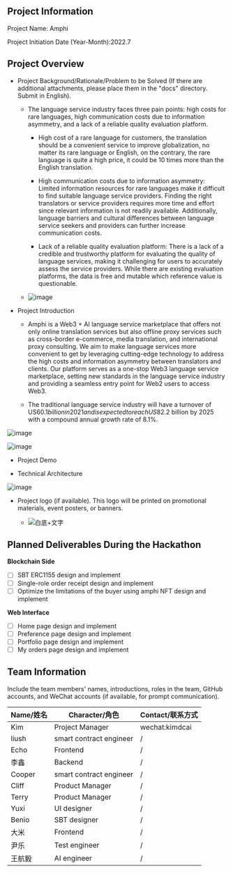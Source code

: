 ## Project Information 
Project Name: Amphi 

Project Initiation Date (Year-Month):2022.7 


## Project Overview

- Project Background/Rationale/Problem to be Solved (If there are additional attachments, please place them in the "docs" directory. Submit in English).

  - The language service industry faces three pain points: high costs for rare languages, high communication costs due to information asymmetry, and a lack of a reliable quality evaluation platform.

    - High cost of a rare language for customers, the translation should be a convenient service to improve globalization, no matter its rare language or English, on the contrary, the rare language is quite a high price, it could be 10 times more than the English translation.

    - High communication costs due to information asymmetry: Limited information resources for rare languages make it difficult to find suitable language service providers. Finding the right translators or service providers requires more time and effort since relevant information is not readily available. Additionally, language barriers and cultural differences between language service seekers and providers can further increase communication costs. 

    - Lack of a reliable quality evaluation platform: There is a lack of a credible and trustworthy platform for evaluating the quality of language services, making it challenging for users to accurately assess the service providers. While there are existing evaluation platforms, the data is free and mutable which reference value is questionable.

  - ![image](https://github.com/Amphi-lab/hackathon-2023-summer/assets/102245046/9b292452-42f2-433c-9bf4-266e9a79af46)



- Project Introduction
  
  - Amphi is a Web3 + AI language service marketplace that offers not only online translation services but also offline proxy services such as cross-border e-commerce, media translation, and international proxy consulting. We aim to make language services more convenient to get by leveraging cutting-edge technology to address the high costs and information asymmetry between translators and clients. Our platform serves as a one-stop Web3 language service marketplace, setting new standards in the language service industry and providing a seamless entry point for Web2 users to access Web3.


  - The traditional language service industry will have a turnover of US$60.1 billion in 2021 and is expected to reach US$82.2 billion by 2025 with a compound annual growth rate of 8.1%.

![image](https://github.com/Amphi-lab/hackathon-2023-summer/assets/102245046/676f6158-e33d-46ac-adb1-a4873f26c55c)



![image](https://github.com/Amphi-lab/hackathon-2023-summer/assets/102245046/5e59365d-8291-499d-a7fc-697d8c4794f1)


- Project Demo

- Technical Architecture
  
![image](https://github.com/Amphi-lab/hackathon-2023-summer/assets/102245046/cae6c21b-76b4-41a9-8d62-92dc0b4b54c3)



- Project logo (if available). This logo will be printed on promotional materials, event posters, or banners.


  - ![白底+文字](https://github.com/Amphi-lab/hackathon-2023-summer/assets/102245046/2109010b-4eb5-41bc-a177-2502edec5ada)


## Planned Deliverables During the Hackathon


**Blockchain Side**

- [ ] SBT ERC1155 design and implement
- [ ] Single-role order receipt design and implement
- [ ] Optimize the limitations of the buyer using amphi NFT design and implement

**Web Interface**

- [ ] Home page design and implement
- [ ] Preference page design and implement
- [ ] Portfolio page design and implement
- [ ] My orders page design and implement

## Team Information

Include the team members' names, introductions, roles in the team, GitHub accounts, and WeChat accounts (if available, for prompt communication).

| Name/姓名 | Character/角色 | Contact/联系方式 |
|-----|-----|-----|
| Kim | Project Manager | wechat:kimdcai |
| liush | smart contract engineer | / |
| Echo | Frontend | / |
| 李鑫 | Backend | / |
| Cooper | smart contract engineer | / |
| Cliff | Product Manager | / |
| Terry | Product Manager | / |
| Yuxi | UI designer | / |
| Benio | SBT designer | / |
| 大米 | Frontend | / |
| 尹乐 | Test engineer | / |
| 王航毅 | AI engineer | / |



